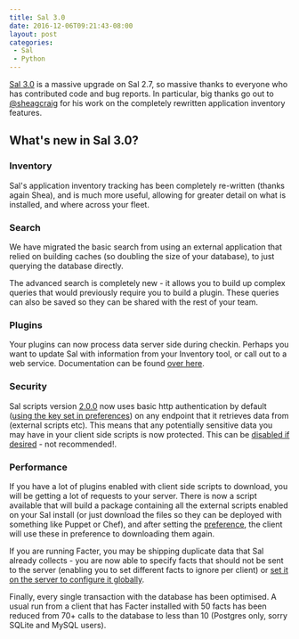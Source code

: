 ```yaml
---
title: Sal 3.0
date: 2016-12-06T09:21:43-08:00
layout: post
categories:
 - Sal
 - Python
---
```


[Sal 3.0](https://github.com/salopensource/sal/releases/tag/3.0.0) is a massive upgrade on Sal 2.7, so massive thanks to everyone who has contributed code and bug reports. In particular, big thanks go out to [@sheagcraig](https://github.com/sheagcraig)  for his work on the completely rewritten application inventory features. 

## What's new in Sal 3.0?

### Inventory

Sal's application inventory tracking has been completely re-written (thanks again Shea), and is much more useful, allowing for greater detail on what is installed, and where across your fleet.

### Search

We have migrated the basic search from using an external application that relied on building caches (so doubling the size of your database), to just querying the database directly. 

The advanced search is completely new - it allows you to build up complex queries that would previously require you to build a plugin. These queries can also be saved so they can be shared with the rest of your team. 

### Plugins

Your plugins can now process data server side during checkin. Perhaps you want to update Sal with information from your Inventory tool, or call out to a web service. Documentation can be found [over here](https://github.com/salopensource/sal/wiki/Additional-processing-of-data-in-Pugins).

### Security

Sal scripts version [2.0.0](https://github.com/salopensource/sal-scripts/releases/tag/2.0.0) now uses basic http authentication by default ([using the key set in preferences](https://github.com/salopensource/sal/wiki/Client-configuration)) on any endpoint that it retrieves data from (external scripts etc). This means that any potentially sensitive data you may have in your client side scripts is now protected. This can be [disabled if desired](https://github.com/salopensource/sal/wiki/Settings#basic-authentication-on-http-endpoints) - not recommended!.

### Performance

If you have a lot of plugins enabled with client side scripts to download, you will be getting a lot of requests to your server. There is now a script available that will build a package containing all the external scripts enabled on your Sal install (or just download the files so they can be deployed with something like Puppet or Chef), and after setting the [preference](https://github.com/salopensource/sal/wiki/Client-configuration), the client will use these in preference to downloading them again. 

If you are running Facter, you may be shipping duplicate data that Sal already collects - you are now able to specify facts that should not be sent to the server (enabling you to set different facts to ignore per client) or [set it on the server to configure it globally](https://github.com/salopensource/sal/wiki/Settings#ignore_facts). 

Finally, every single transaction with the database has been optimised. A usual run from a client that has Facter installed with 50 facts has been reduced from 70+ calls to the database to less than 10 (Postgres only, sorry SQLite and MySQL users). 